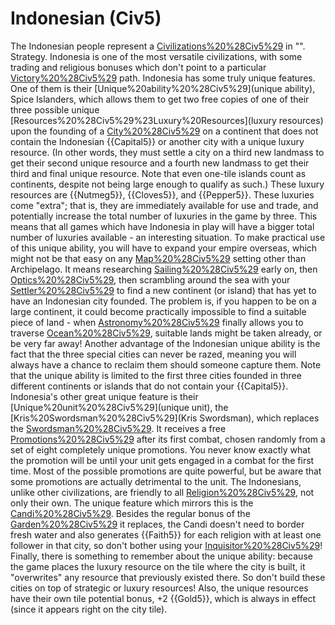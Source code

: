 # Indonesian (Civ5)

The Indonesian people represent a [Civilizations%20%28Civ5%29](civilization) in "".
Strategy.
Indonesia is one of the most versatile civilizations, with some trading and religious bonuses which don't point to a particular [Victory%20%28Civ5%29](victory) path.
Indonesia has some truly unique features. One of them is their [Unique%20ability%20%28Civ5%29](unique ability), Spice Islanders, which allows them to get two free copies of one of their three possible unique [Resources%20%28Civ5%29%23Luxury%20Resources](luxury resources) upon the founding of a [City%20%28Civ5%29](city) on a continent that does not contain the Indonesian {{Capital5}} or another city with a unique luxury resource. (In other words, they must settle a city on a third new landmass to get their second unique resource and a fourth new landmass to get their third and final unique resource. Note that even one-tile islands count as continents, despite not being large enough to qualify as such.) These luxury resources are {{Nutmeg5}}, {{Cloves5}}, and {{Pepper5}}. These luxuries come "extra"; that is, they are immediately available for use and trade, and potentially increase the total number of luxuries in the game by three. This means that all games which have Indonesia in play will have a bigger total number of luxuries available - an interesting situation.
To make practical use of this unique ability, you will have to expand your empire overseas, which might not be that easy on any [Map%20%28Civ5%29](map) setting other than Archipelago. It means researching [Sailing%20%28Civ5%29](Sailing) early on, then [Optics%20%28Civ5%29](Optics), then scrambling around the sea with your [Settler%20%28Civ5%29](Settler) to find a new continent (or island) that has yet to have an Indonesian city founded. The problem is, if you happen to be on a large continent, it could become practically impossible to find a suitable piece of land - when [Astronomy%20%28Civ5%29](Astronomy) finally allows you to traverse [Ocean%20%28Civ5%29](ocean), suitable lands might be taken already, or be very far away!
Another advantage of the Indonesian unique ability is the fact that the three special cities can never be razed, meaning you will always have a chance to reclaim them should someone capture them. Note that the unique ability is limited to the first three cities founded in three different continents or islands that do not contain your {{Capital5}}.
Indonesia's other great unique feature is their [Unique%20unit%20%28Civ5%29](unique unit), the [Kris%20Swordsman%20%28Civ5%29](Kris Swordsman), which replaces the [Swordsman%20%28Civ5%29](Swordsman). It receives a free [Promotions%20%28Civ5%29](promotion) after its first combat, chosen randomly from a set of eight completely unique promotions. You never know exactly what the promotion will be until your unit gets engaged in a combat for the first time. Most of the possible promotions are quite powerful, but be aware that some promotions are actually detrimental to the unit.
The Indonesians, unlike other civilizations, are friendly to all [Religion%20%28Civ5%29](religions), not only their own. The unique feature which mirrors this is the [Candi%20%28Civ5%29](Candi). Besides the regular bonus of the [Garden%20%28Civ5%29](Garden) it replaces, the Candi doesn't need to border fresh water and also generates {{Faith5}} for each religion with at least one follower in that city, so don't bother using your [Inquisitor%20%28Civ5%29](Inquisitors)!
Finally, there is something to remember about the unique ability: because the game places the luxury resource on the tile where the city is built, it "overwrites" any resource that previously existed there. So don't build these cities on top of strategic or luxury resources! Also, the unique resources have their own tile potential bonus, +2 {{Gold5}}, which is always in effect (since it appears right on the city tile).